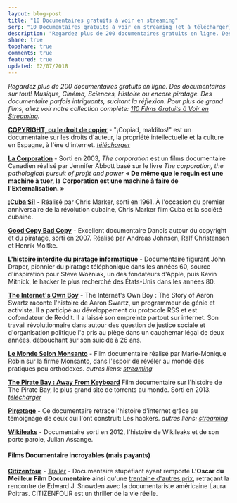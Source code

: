 ```yaml
---
layout: blog-post
title: "10 Documentaires gratuits à voir en streaming"
serp: "10 Documentaires gratuits à voir en streaming (et à télécharger)"
description: "Regardez plus de 200 documentaires gratuits en ligne. Des documentaires couvrant tous les thèmes, qui nous proposent un nouveau regard sur le monde, nous ouvrent les yeux, nous font à réfléchir et nous poussent à nous remettre en question."
share: true
topshare: true
comments: true
featured: true
updated: 02/07/2018
---
```


*Regardez plus de 200 documentaires gratuits en ligne. Des documentaires sur tout!*
*Musique, Cinéma, Sciences, Histoire ou encore piratage. Des documentaire parfois intriguants,  sucitant la réflexion. Pour plus de grand films, allez voir notre collection complète: [110 Films Gratuits à Voir en Streaming](http://cinetimes.org/blog/films-gratuits/).*

<!-- 
documentaire                    10k 100k
documentaire streaming           1k  10k
documentaire scientifique        1k  10k
documentaire arte                1K  10k
documentaire animaux             1K  10k
documentaire histoire            1k  10k
film documentaire                1k  10k 
-->

**[COPYRIGHT, ou le droit de copier](https://vimeo.com/23476871)** - "¡Copiad, malditos!" est un documentaire sur les droits d'auteur, la propriété intellectuelle et la culture en Espagne, à l'ère d'internet. *[télécharger](http://www.archive.org/details/CM09052011)*

**[La Corporation](https://archive.org/details/TheCorporationLaCorporationFR)** - Sorti en 2003, *The corporation* est un films documentaire Canadien réalisé par Jennifer Abbott basé sur le livre *The corporation, the pathological pursuit of profit and power* **« De même que le requin est une machine à tuer, la Corporation est une machine à faire de l'Externalisation. »**

**[¡Cuba Sí!](https://archive.org/details/CubaSiChrisMarker19611)** - Réalisé par Chris Marker, sorti en 1961. À l'occasion du premier anniversaire de la révolution cubaine, Chris Marker film Cuba et la société cubaine.

**[Good Copy Bad Copy](https://vimeo.com/36337847)** - Excellent documentaire Danois autour du copyright et du piratage, sorti en 2007. Réalisé par Andreas Johnsen, Ralf Christensen et Henrik Moltke.

**[L'histoire interdite du piratage informatique](https://vimeo.com/84515335)** - Documentaire figurant John Draper, pionnier du piratage téléphonique dans les années 60, source d'inspiration pour Steve Wozniak, un des fondateurs d'Apple, puis Kevin Mitnick, le hacker le plus recherché des États-Unis dans les années 80.

**[The Internet's Own Boy](https://vimeo.com/101275885)** - The Internet's Own Boy : The Story of Aaron Swartz raconte l'histoire de Aaron Swartz, un programmeur de génie et activiste. Il a participé au développement du protocole RSS et est cofondateur de Reddit. Il a laissé son empreinte partout sur internet. Son travail révolutionnaire dans autour des question de justice sociale et d'organisation politique l'a pris au piège dans un cauchemar légal de deux années, débouchant sur son suicide à 26 ans.

**[Le Monde Selon Monsanto](https://www.youtube.com/watch?v=6fAnwS4nB7o)** - Film documentaire réalisé par Marie-Monique Robin sur la firme Monsanto, dans l'espoir de révéler au monde des pratiques peu orthodoxes. 
*autres liens: [streaming](https://archive.org/details/LeMondeSelonMonsanto)*

**[The Pirate Bay : Away From Keyboard](https://www.youtube.com/watch?v=jpjieawtxOI)** Film documentaire sur l'histoire de The Pirate Bay, le plus grand site de torrents au monde. Sorti en 2013. *[télécharger](http://torrentnews.net/2013/02/10/tpb-afk-le-film-sur-the-pirate-bay-sous-titre-en-francais-enjoy/)*

**[Pir@tage](https://www.youtube.com/watch?v=z_xj8C3lux4)** - Ce documentaire retrace l'histoire d'internet grâce au témoignage de ceux qui l'ont construit: Les hackers. 
*autres liens: [streaming](https://framatube.org/media/sylvain-bergere-et-etienne-rouillon-pirtage)*

**[Wikileaks](https://vimeo.com/37538135)** - Documentaire sorti en 2012, l'histoire de Wikileaks et de son porte parole, Julian Assange.

<!-- **[Wikirebels](https://vimeo.com/17711353)** - Documentaire produit par la télévision publique suédoise à propos de l'histoire de wikileaks. -->

#### Films Documentaire incroyables (mais payants)

**[Citizenfour](http://amzn.to/2EprNGk)** - [Trailer](https://www.youtube.com/watch?v=i0Af_lAErJM) - Documentaire stupéfiant ayant remporté **L'Oscar du Meilleur Film Documentaire** ainsi qu'une [trentaine d'autres prix](https://citizenfourfilm.com/awards), retraçant la rencontre de Edward J. Snowden avec la documentariste américaine Laura Poitras. CITIZENFOUR est un thriller de la vie réelle.


<!-- ##### Documentaires Scientifiques  
##### Documentaire Arte 
##### Documentaires sur les Animaux 
##### Documentaires Historiques -->